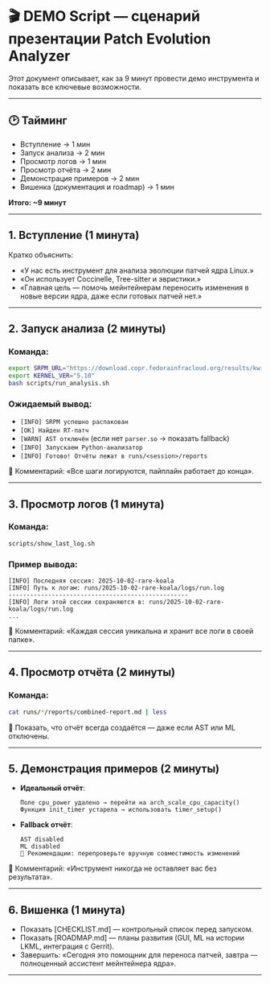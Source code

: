 # 🎬 DEMO Script — сценарий презентации Patch Evolution Analyzer

Этот документ описывает, как за 9 минут провести демо инструмента и показать все ключевые возможности.

---

## 🕑 Тайминг
- Вступление → 1 мин  
- Запуск анализа → 2 мин  
- Просмотр логов → 1 мин  
- Просмотр отчёта → 2 мин  
- Демонстрация примеров → 2 мин  
- Вишенка (документация и roadmap) → 1 мин  

**Итого: ~9 минут**

---

## 1. Вступление (1 минута)
Кратко объяснить:
- «У нас есть инструмент для анализа эволюции патчей ядра Linux.»  
- «Он использует Coccinelle, Tree-sitter и эвристики.»  
- «Главная цель — помочь мейнтейнерам переносить изменения в новые версии ядра, даже если готовых патчей нет.»  

---

## 2. Запуск анализа (2 минуты)

### Команда:
```bash
export SRPM_URL="https://download.copr.fedorainfracloud.org/results/kwizart/kernel-longterm-5.10/epel-8-x86_64/09557158-kernel-longterm/kernel-longterm-5.10.244-200.el8.src.rpm"
export KERNEL_VER="5.10"
bash scripts/run_analysis.sh
```

### Ожидаемый вывод:
- `[INFO] SRPM успешно распакован`
- `[OK] Найден RT-патч`
- `[WARN] AST отключён` (если нет `parser.so` → показать fallback)
- `[INFO] Запускаем Python-анализатор`
- `[INFO] Готово! Отчёты лежат в runs/<session>/reports`

📌 Комментарий: «Все шаги логируются, пайплайн работает до конца».

---

## 3. Просмотр логов (1 минута)

### Команда:
```bash
scripts/show_last_log.sh
```

### Пример вывода:
```
[INFO] Последняя сессия: 2025-10-02-rare-koala
[INFO] Путь к логам: runs/2025-10-02-rare-koala/logs/run.log
--------------------------------------------------
[INFO] Логи этой сессии сохраняются в: runs/2025-10-02-rare-koala/logs/run.log
...
```

📌 Комментарий: «Каждая сессия уникальна и хранит все логи в своей папке».

---

## 4. Просмотр отчёта (2 минуты)

### Команда:
```bash
cat runs/*/reports/combined-report.md | less
```

📌 Показать, что отчёт всегда создаётся — даже если AST или ML отключены.

---

## 5. Демонстрация примеров (2 минуты)

- **Идеальный отчёт**:
  ```
  Поле cpu_power удалено → перейти на arch_scale_cpu_capacity()
  Функция init_timer устарела → использовать timer_setup()
  ```

- **Fallback отчёт**:
  ```
  AST disabled
  ML disabled
  📌 Рекомендации: перепроверьте вручную совместимость изменений
  ```

📌 Комментарий: «Инструмент никогда не оставляет вас без результата».

---

## 6. Вишенка (1 минута)

- Показать [CHECKLIST.md] — контрольный список перед запуском.  
- Показать [ROADMAP.md] — планы развития (GUI, ML на истории LKML, интеграция с Gerrit).  
- Завершить: «Сегодня это помощник для переноса патчей, завтра — полноценный ассистент мейнтейнера ядра».  

---
